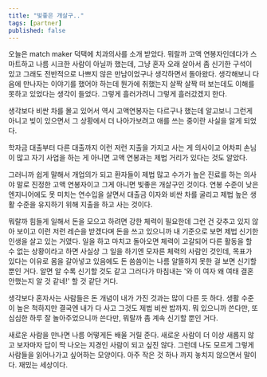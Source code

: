 ```yaml
---
title: "빛좋은 개살구.."
tags: [partner]
published: false
---
```


오늘은 match maker 덕택에 치과의사를 소개 받았다. 뭐랄까 고액 연봉자인데다가 스마트하고 나름 시크한 사람이 아닐까 했는데, 그냥 혼자 오래 살아서 좀 신기한 구석이 있고 그래도 전반적으로 나쁘지 않은 만남이었구나 생각하면서 돌아왔다. 생각해보니 다음에 만나자는 이야기를 했어야 하는데 뭔가에 취했는지 살짝 살짝 떠 보는데도 이해를 못하고 있었다는 생각이 들었다. 그렇게 흘러가려니 그렇게 흘러갔겠지 한다.

생각보다 비싼 차를 몰고 있어서 역시 고액연봉자는 다르구나 했는데 알고보니 그런게 아니고 빚이 있으면서 그 상황에서 더 나아가보려고 애를 쓰는 중이란 사실을 알게 되었다.

학자금 대출부터 다른 대출까지 이런 저런 지출을 가지고 사는 게 의사이고 어차피 손님이 많고 자기 사업을 하는 게 아니면 고액 연봉과는 제법 거리가 있다는 것도 알았다.

그러니까 쉽게 말해서 개업의가 되고 환자들이 제법 많고 수가가 높은 진료를 하는 의사야 말로 진정한 고액 연봉자이고 그게 아니면 빛좋은 개살구인 것이다. 연봉 수준이 낮은 엔지니어에도 못 미치는 연수입을 살면서 대출금 이자와 비싼 차를 굴리고 제법 높은 생활 수준을 유지하기 위해 지출을 하고 사는 것이다. 

뭐랄까 힘들게 일해서 돈을 모으고 하려면 강한 체력이 필요한데 그런 건 갖추고 있지 않아 보이고 이런 저런 레슨을 받겠다며 돈을 쓰고 있으니까 내 기준으로 보면 제법 신기한 인생을 살고 있는 거였다. 일을 하고 마치고 돌아오면 체력이 고갈되어 다른 활동을 할 수 없는 상황이라고 하면 사실상 그 일을 하기엔 모자른 체력의 사람인 것인데, 목표가 있다는 이유로 몸을 갈아넣고 있음에도 돈 씀씀이는 나름 알뜰하지 못한 걸 보면 신기할 뿐인 거다. 알면 알 수록 신기할 것도 같고 그러다가 마침내는 '와 이 여자 왜 여태 결혼 안했는지 알 것 같네!' 할 것 같단 거다.

생각보다 혼자사는 사람들은 돈 개념이 내가 가진 것과는 많이 다른 듯 하다. 생활 수준이 높은 척하지만 결국엔 내가 다 사고 그것도 제법 비싼 밥까지. 뭐 있으니까 쓴다만, 또 심심한 하루 잘 놀아주었으니까 쓴다만, 뭐랄까 좀 계속 신기할 뿐인 거다.

새로운 사람을 만나면 나름 어떻게든 배울 거릴 준다. 새로운 사람이 더 이상 새롭지 않고 보자마자 답이 딱 나오는 지경인 사람이 되고 싶진 않다. 그런데 나도 모르게 그렇게 사람들을 읽어나가고 싶어하는 모양이다. 아주 작은 것 하나 까지 놓치지 않으면서 말이다. 재밌는 세상이다. 
